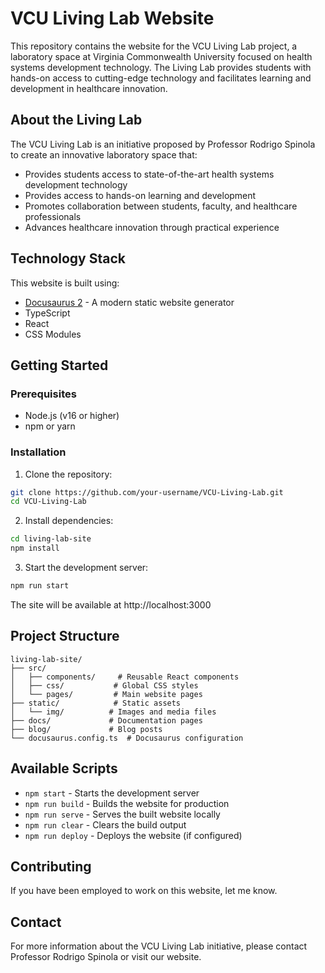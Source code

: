 # VCU Living Lab Website

This repository contains the website for the VCU Living Lab project, a laboratory space at Virginia Commonwealth University focused on health systems development technology. The Living Lab provides students with hands-on access to cutting-edge technology and facilitates learning and development in healthcare innovation.

## About the Living Lab

The VCU Living Lab is an initiative proposed by Professor Rodrigo Spinola to create an innovative laboratory space that:
- Provides students access to state-of-the-art health systems development technology
- Provides access to hands-on learning and development
- Promotes collaboration between students, faculty, and healthcare professionals
- Advances healthcare innovation through practical experience

## Technology Stack

This website is built using:
- [Docusaurus 2](https://docusaurus.io/) - A modern static website generator
- TypeScript
- React
- CSS Modules

## Getting Started

### Prerequisites

- Node.js (v16 or higher)
- npm or yarn

### Installation

1. Clone the repository:
```bash
git clone https://github.com/your-username/VCU-Living-Lab.git
cd VCU-Living-Lab
```

2. Install dependencies:
```bash
cd living-lab-site
npm install
```

3. Start the development server:
```bash
npm run start
```

The site will be available at http://localhost:3000

## Project Structure

```
living-lab-site/
├── src/
│   ├── components/     # Reusable React components
│   ├── css/           # Global CSS styles
│   └── pages/         # Main website pages
├── static/            # Static assets
│   └── img/          # Images and media files
├── docs/             # Documentation pages
├── blog/             # Blog posts
└── docusaurus.config.ts  # Docusaurus configuration
```

## Available Scripts

- `npm start` - Starts the development server
- `npm run build` - Builds the website for production
- `npm run serve` - Serves the built website locally
- `npm run clear` - Clears the build output
- `npm run deploy` - Deploys the website (if configured)

## Contributing

If you have been employed to work on this website, let me know.

## Contact

For more information about the VCU Living Lab initiative, please contact Professor Rodrigo Spinola or visit our website.
